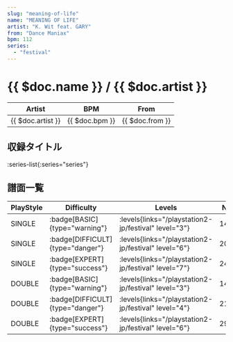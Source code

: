 ```yaml
---
slug: "meaning-of-life"
name: "MEANING OF LIFE"
artist: "K. Wit feat. GARY"
from: "Dance Maniax"
bpm: 112
series:
  - "festival"
---
```


# {{ $doc.name }} / {{ $doc.artist }}

|Artist|BPM|From|
|------|---|----|
|{{ $doc.artist }}|{{ $doc.bpm }}|{{ $doc.from }}|

## 収録タイトル

:series-list{:series="series"}

## 譜面一覧

|PlayStyle|Difficulty|Levels|Notes|Movie|
|---------|----------|------|-----|-----|
|SINGLE| :badge[BASIC]{type="warning"}| :levels{links="/playstation2-jp/festival" level="3"}|146/29||
|SINGLE| :badge[DIFFICULT]{type="danger"}| :levels{links="/playstation2-jp/festival" level="6"}|203/15||
|SINGLE| :badge[EXPERT]{type="success"}| :levels{links="/playstation2-jp/festival" level="7"}|243/15||
|DOUBLE| :badge[BASIC]{type="warning"}| :levels{links="/playstation2-jp/festival" level="3"}|149/21||
|DOUBLE| :badge[DIFFICULT]{type="danger"}| :levels{links="/playstation2-jp/festival" level="4"}|213/23||
|DOUBLE| :badge[EXPERT]{type="success"}| :levels{links="/playstation2-jp/festival" level="6"}|291/18||
